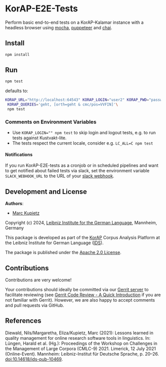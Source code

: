 # KorAP-E2E-Tests

Perform basic end-to-end tests on a KorAP-Kalamar instance with a headless browser using [mocha](https://mochajs.org/), [puppeteer](https://github.com/puppeteer/puppeteer) and [chai](https://www.chaijs.com/).

## Install

```bash
npm install
```

## Run

```bash
npm test
```

defaults to:

```bash
KORAP_URL="http://localhost:64543" KORAP_LOGIN="user2" KORAP_PWD="password2"\
 KORAP_QUERIES='geht, [orth=geht & cmc/pos=VVFIN]'\
 npm test
```




### Comments on Environment Variables

- Use `KORAP_LOGIN="" npm test` to skip login and logout tests, e.g. to run tests against Kustvakt-lite.
- The tests respect the current locale, consider e.g. `LC_ALL=C npm test`

#### Notifications

If you run KorAP-E2E-tests as a cronjob or in scheduled pipelines and
want to get notified about failed tests via slack, set the environment variable `SLACK_WEBHOOK_URL` to the URL of your [slack webhook](https://api.slack.com/messaging/webhooks).


## Development and License

**Authors**:

- [Marc Kupietz](https://www.ids-mannheim.de/digspra/personal/kupietz.html)

Copyright (c) 2024, [Leibniz Institute for the German Language](http://www.ids-mannheim.de/), Mannheim, Germany

This package is developed as part of the [KorAP](http://korap.ids-mannheim.de/) Corpus Analysis Platform at the Leibniz Institute for German Language ([IDS](http://www.ids-mannheim.de/)).

The package is published under the [Apache 2.0 License](LICENSE).

## Contributions

Contributions are very welcome!

Your contributions should ideally be committed via our [Gerrit server](https://korap.ids-mannheim.de/gerrit/)
to facilitate reviewing (see [Gerrit Code Review - A Quick Introduction](https://korap.ids-mannheim.de/gerrit/Documentation/intro-quick.html)
if you are not familiar with Gerrit). However, we are also happy to accept comments and pull requests
via GitHub.

## References

Diewald, Nils/Margaretha, Eliza/Kupietz, Marc (2021): Lessons learned in quality management for online research software tools in linguistics. In: Lüngen, Harald et al. (Hg.): Proceedings of the Workshop on Challenges in the Management of Large Corpora (CMLC-9) 2021. Limerick, 12 July 2021 (Online-Event). Mannheim: Leibniz-Institut für Deutsche Sprache, p. 20–26. [doi:10.14618/ids-pub-10469](https://doi.org/10.14618/ids-pub-10469).
